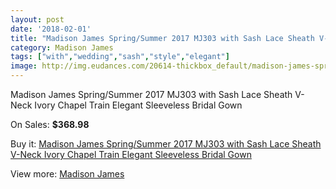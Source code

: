 ```yaml
---
layout: post
date: '2018-02-01'
title: "Madison James Spring/Summer 2017 MJ303 with Sash Lace Sheath V-Neck Ivory Chapel Train Elegant Sleeveless Bridal Gown"
category: Madison James
tags: ["with","wedding","sash","style","elegant"]
image: http://img.eudances.com/20614-thickbox_default/madison-james-spring-summer-2017-mj303-with-sash-lace-sheath-v-neck-ivory-chapel-train-elegant-sleeveless-bridal-gown.jpg
---
```

Madison James Spring/Summer 2017 MJ303 with Sash Lace Sheath V-Neck Ivory Chapel Train Elegant Sleeveless Bridal Gown

On Sales: **$368.98**
<a href="https://www.eudances.com/en/madison-james/6190-madison-james-spring-summer-2017-mj303-with-sash-lace-sheath-v-neck-ivory-chapel-train-elegant-sleeveless-bridal-gown.html"><amp-img layout="responsive" width="600" height="600" src="//img.eudances.com/20614-thickbox_default/madison-james-spring-summer-2017-mj303-with-sash-lace-sheath-v-neck-ivory-chapel-train-elegant-sleeveless-bridal-gown.jpg" alt="Madison James Spring/Summer 2017 MJ303 with Sash Lace Sheath V-Neck Ivory Chapel Train Elegant Sleeveless Bridal Gown 0" /></a>
<a href="https://www.eudances.com/en/madison-james/6190-madison-james-spring-summer-2017-mj303-with-sash-lace-sheath-v-neck-ivory-chapel-train-elegant-sleeveless-bridal-gown.html"><amp-img layout="responsive" width="600" height="600" src="//img.eudances.com/20618-thickbox_default/madison-james-spring-summer-2017-mj303-with-sash-lace-sheath-v-neck-ivory-chapel-train-elegant-sleeveless-bridal-gown.jpg" alt="Madison James Spring/Summer 2017 MJ303 with Sash Lace Sheath V-Neck Ivory Chapel Train Elegant Sleeveless Bridal Gown 1" /></a>
<a href="https://www.eudances.com/en/madison-james/6190-madison-james-spring-summer-2017-mj303-with-sash-lace-sheath-v-neck-ivory-chapel-train-elegant-sleeveless-bridal-gown.html"><amp-img layout="responsive" width="600" height="600" src="//img.eudances.com/20617-thickbox_default/madison-james-spring-summer-2017-mj303-with-sash-lace-sheath-v-neck-ivory-chapel-train-elegant-sleeveless-bridal-gown.jpg" alt="Madison James Spring/Summer 2017 MJ303 with Sash Lace Sheath V-Neck Ivory Chapel Train Elegant Sleeveless Bridal Gown 2" /></a>
<a href="https://www.eudances.com/en/madison-james/6190-madison-james-spring-summer-2017-mj303-with-sash-lace-sheath-v-neck-ivory-chapel-train-elegant-sleeveless-bridal-gown.html"><amp-img layout="responsive" width="600" height="600" src="//img.eudances.com/20616-thickbox_default/madison-james-spring-summer-2017-mj303-with-sash-lace-sheath-v-neck-ivory-chapel-train-elegant-sleeveless-bridal-gown.jpg" alt="Madison James Spring/Summer 2017 MJ303 with Sash Lace Sheath V-Neck Ivory Chapel Train Elegant Sleeveless Bridal Gown 3" /></a>
<a href="https://www.eudances.com/en/madison-james/6190-madison-james-spring-summer-2017-mj303-with-sash-lace-sheath-v-neck-ivory-chapel-train-elegant-sleeveless-bridal-gown.html"><amp-img layout="responsive" width="600" height="600" src="//img.eudances.com/20615-thickbox_default/madison-james-spring-summer-2017-mj303-with-sash-lace-sheath-v-neck-ivory-chapel-train-elegant-sleeveless-bridal-gown.jpg" alt="Madison James Spring/Summer 2017 MJ303 with Sash Lace Sheath V-Neck Ivory Chapel Train Elegant Sleeveless Bridal Gown 4" /></a>

Buy it: [Madison James Spring/Summer 2017 MJ303 with Sash Lace Sheath V-Neck Ivory Chapel Train Elegant Sleeveless Bridal Gown](https://www.eudances.com/en/madison-james/6190-madison-james-spring-summer-2017-mj303-with-sash-lace-sheath-v-neck-ivory-chapel-train-elegant-sleeveless-bridal-gown.html "Madison James Spring/Summer 2017 MJ303 with Sash Lace Sheath V-Neck Ivory Chapel Train Elegant Sleeveless Bridal Gown")

View more: [Madison James](https://www.eudances.com/en/75-Madison-James "Madison James")